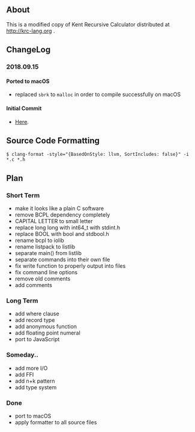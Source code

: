 ## About

This is a modified copy of Kent Recursive Calculator distributed at http://krc-lang.org .

## ChangeLog

### 2018.09.15

#### Ported to macOS
- replaced `sbrk` to `malloc` in order to compile successfully on macOS

#### Initial Commit
- [Here](https://github.com/homma/krc/tree/101fc43429fcf8d97a547ef8a08aceb0df1738c9).

## Source Code Formatting
````
$ clang-format -style="{BasedOnStyle: llvm, SortIncludes: false}" -i *.c *.h
````
## Plan

### Short Term
- make it looks like a plain C software
- remove BCPL dependency completely
- CAPITAL LETTER to small letter
- replace long long with int64_t with stdint.h
- replace BOOL with bool and stdbool.h
- rename bcpl to iolib
- rename listpack to listlib
- separate main() from listlib
- separate commands into their own file
- fix write function to properly output into files
- fix command line options
- remove old comments
- add comments

### Long Term
- add where clause
- add record type
- add anonymous function
- add floating point numeral
- port to JavaScript

### Someday..
- add more I/O
- add FFI
- add n+k pattern
- add type system

### Done
- port to macOS
- apply formatter to all source files

